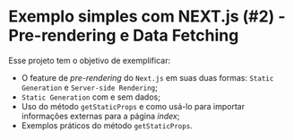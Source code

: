 # Exemplo simples com NEXT.js (#2) - Pre-rendering e Data Fetching

Esse projeto tem o objetivo de exemplificar:

- O feature de *pre-rendering* do `Next.js` em suas duas formas: `Static Generation` e `Server-side Rendering`;
- `Static Generation` com e sem dados;
- Uso do método `getStaticProps` e como usá-lo para importar informações externas para a página *index*;
- Exemplos práticos do método `getStaticProps`.